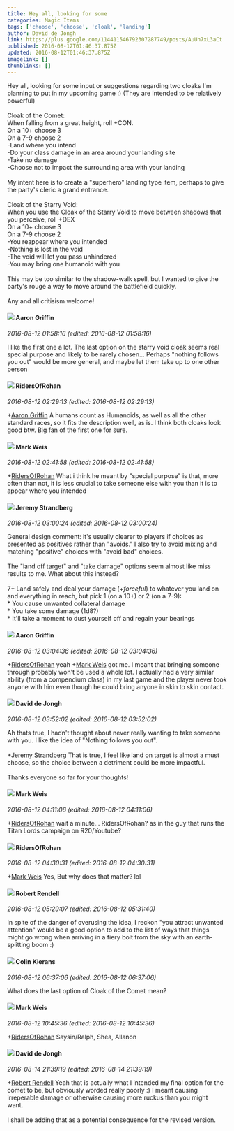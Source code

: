 ```yaml
---
title: Hey all, looking for some
categories: Magic Items
tags: ['choose', 'choose', 'cloak', 'landing']
author: David de Jongh
link: https://plus.google.com/114411546792307287749/posts/AuUh7xL3aCt
published: 2016-08-12T01:46:37.875Z
updated: 2016-08-12T01:46:37.875Z
imagelink: []
thumblinks: []
---
```


Hey all, looking for some input or suggestions regarding two cloaks I&#39;m planning to put in my upcoming game :) (They are intended to be relatively powerful)<br /><br />Cloak of the Comet:<br />When falling from a great height, roll +CON.<br />On a 10+ choose 3<br />On a 7-9 choose 2<br />-Land where you intend<br />-Do your class damage in an area around your landing site<br />-Take no damage<br />-Choose not to impact the surrounding area with your landing<br /><br />My intent here is to create a &quot;superhero&quot; landing type item, perhaps to give the party&#39;s cleric a grand entrance. <br /><br />Cloak of the Starry Void:<br />When you use the Cloak of the Starry Void to move between shadows that you perceive, roll +DEX<br />On a 10+ choose 3<br />On a 7-9 choose 2<br />-You reappear where you intended<br />-Nothing is lost in the void<br />-The void will let you pass unhindered<br />-You may bring one humanoid with you<br /><br />This may be too similar to the shadow-walk spell, but I wanted to give the party&#39;s rouge a way to move around the battlefield quickly.<br /><br />Any and all critisism welcome!
<div id='comment z12uuv15otn4i1atv22axjq5cp2txj5ij04'>
  <h4><img src='{{site.baseurl}}//images/avatars/103667855585775066713_photo.jpg'> Aaron Griffin</h4>
      <p><cite>2016-08-12 01:58:16 (edited: 2016-08-12 01:58:16)</cite></p>
        <p>I like the first one a lot. The last option on the starry void cloak seems real special purpose and likely to be rarely chosen... Perhaps &quot;nothing follows you out&quot; would be more general, and maybe let them take up to one other person</p>
</div>
        

<div id='comment z12uuv15otn4i1atv22axjq5cp2txj5ij04'>
  <h4><img src='{{site.baseurl}}//images/avatars/105027753407294580081_photo.jpg'> RidersOfRohan</h4>
      <p><cite>2016-08-12 02:29:13 (edited: 2016-08-12 02:29:13)</cite></p>
        <p><span class="proflinkWrapper"><span class="proflinkPrefix">+</span><a class="proflink" href="https://plus.google.com/103667855585775066713" oid="103667855585775066713">Aaron Griffin</a></span> A humans count as Humanoids, as well as all the other standard races, so it fits the description well, as is. I think both cloaks look good btw. Big fan of the first one for sure.</p>
</div>
        

<div id='comment z12uuv15otn4i1atv22axjq5cp2txj5ij04'>
  <h4><img src='{{site.baseurl}}//images/avatars/102532126904257134510_photo.jpg'> Mark Weis</h4>
      <p><cite>2016-08-12 02:41:58 (edited: 2016-08-12 02:41:58)</cite></p>
        <p><span class="proflinkWrapper"><span class="proflinkPrefix">+</span><a class="proflink" href="https://plus.google.com/105027753407294580081" oid="105027753407294580081">RidersOfRohan</a></span> What i think he meant by &quot;special purpose&quot; is that, more often than not, it is less crucial to take someone else with you than it is to appear where you intended</p>
</div>
        

<div id='comment z12uuv15otn4i1atv22axjq5cp2txj5ij04'>
  <h4><img src='{{site.baseurl}}//images/avatars/102595580176380683252_photo.jpg'> Jeremy Strandberg</h4>
      <p><cite>2016-08-12 03:00:24 (edited: 2016-08-12 03:00:24)</cite></p>
        <p>General design comment: it&#39;s usually clearer to players if choices as presented as positives rather than &quot;avoids.&quot;  I also try to avoid mixing and matching &quot;positive&quot; choices with &quot;avoid bad&quot; choices.<br /><br />The &quot;land off target&quot; and &quot;take damage&quot; options seem almost like miss results to me.  What about this instead?<br /><br />7+ Land safely and deal your damage (+<i>forceful</i>) to whatever you land on and everything in reach, but pick 1 (on a 10+) or 2 (on a 7-9):<br /> * You cause unwanted collateral damage<br />*  You take some damage (1d8?)<br />*  It&#39;ll take a moment to dust yourself off and regain your bearings</p>
</div>
        

<div id='comment z12uuv15otn4i1atv22axjq5cp2txj5ij04'>
  <h4><img src='{{site.baseurl}}//images/avatars/103667855585775066713_photo.jpg'> Aaron Griffin</h4>
      <p><cite>2016-08-12 03:04:36 (edited: 2016-08-12 03:04:36)</cite></p>
        <p><span class="proflinkWrapper"><span class="proflinkPrefix">+</span><a class="proflink" href="https://plus.google.com/105027753407294580081" oid="105027753407294580081">RidersOfRohan</a></span> yeah <span class="proflinkWrapper"><span class="proflinkPrefix">+</span><a class="proflink" href="https://plus.google.com/102532126904257134510" oid="102532126904257134510">Mark Weis</a></span>​ got me. I meant that bringing someone through probably won&#39;t be used a whole lot. I actually had a very similar ability (from a compendium class) in my last game and the player never took anyone with him even though he could bring anyone in skin to skin contact.</p>
</div>
        

<div id='comment z12uuv15otn4i1atv22axjq5cp2txj5ij04'>
  <h4><img src='{{site.baseurl}}//images/avatars/114411546792307287749_photo.jpg'> David de Jongh</h4>
      <p><cite>2016-08-12 03:52:02 (edited: 2016-08-12 03:52:02)</cite></p>
        <p>Ah thats true, I hadn&#39;t thought about never really wanting to take someone with you. I like the idea of &quot;Nothing follows you out&quot;.<br /><br /><span class="proflinkWrapper"><span class="proflinkPrefix">+</span><a class="proflink" href="https://plus.google.com/102595580176380683252" oid="102595580176380683252">Jeremy Strandberg</a></span> That is true, I feel like land on target is almost a must choose, so the choice between a detriment could be more impactful.<br /><br />Thanks everyone so far for your thoughts!</p>
</div>
        

<div id='comment z12uuv15otn4i1atv22axjq5cp2txj5ij04'>
  <h4><img src='{{site.baseurl}}//images/avatars/102532126904257134510_photo.jpg'> Mark Weis</h4>
      <p><cite>2016-08-12 04:11:06 (edited: 2016-08-12 04:11:06)</cite></p>
        <p><span class="proflinkWrapper"><span class="proflinkPrefix">+</span><a class="proflink" href="https://plus.google.com/105027753407294580081" oid="105027753407294580081">RidersOfRohan</a></span> wait a minute... RidersOfRohan? as in the guy that runs the Titan Lords campaign on R20/Youtube?</p>
</div>
        

<div id='comment z12uuv15otn4i1atv22axjq5cp2txj5ij04'>
  <h4><img src='{{site.baseurl}}//images/avatars/105027753407294580081_photo.jpg'> RidersOfRohan</h4>
      <p><cite>2016-08-12 04:30:31 (edited: 2016-08-12 04:30:31)</cite></p>
        <p><span class="proflinkWrapper"><span class="proflinkPrefix">+</span><a class="proflink" href="https://plus.google.com/102532126904257134510" oid="102532126904257134510">Mark Weis</a></span> Yes, But why does that matter? lol</p>
</div>
        

<div id='comment z12uuv15otn4i1atv22axjq5cp2txj5ij04'>
  <h4><img src='{{site.baseurl}}//images/avatars/109791996665503926061_photo.jpg'> Robert Rendell</h4>
      <p><cite>2016-08-12 05:29:07 (edited: 2016-08-12 05:31:40)</cite></p>
        <p>In spite of the danger of overusing the idea, I reckon &quot;you attract unwanted attention&quot; would be a good option to add to the list of ways that things might go wrong when arriving in a fiery bolt from the sky with an earth-splitting boom :)</p>
</div>
        

<div id='comment z12uuv15otn4i1atv22axjq5cp2txj5ij04'>
  <h4><img src='{{site.baseurl}}//images/avatars/102166660006024670653_photo.jpg'> Colin Kierans</h4>
      <p><cite>2016-08-12 06:37:06 (edited: 2016-08-12 06:37:06)</cite></p>
        <p>What does the last option of Cloak of the Comet mean?</p>
</div>
        

<div id='comment z12uuv15otn4i1atv22axjq5cp2txj5ij04'>
  <h4><img src='{{site.baseurl}}//images/avatars/102532126904257134510_photo.jpg'> Mark Weis</h4>
      <p><cite>2016-08-12 10:45:36 (edited: 2016-08-12 10:45:36)</cite></p>
        <p><span class="proflinkWrapper"><span class="proflinkPrefix">+</span><a class="proflink" href="https://plus.google.com/105027753407294580081" oid="105027753407294580081">RidersOfRohan</a></span> Saysin/Ralph, Shea, Allanon</p>
</div>
        

<div id='comment z12uuv15otn4i1atv22axjq5cp2txj5ij04'>
  <h4><img src='{{site.baseurl}}//images/avatars/114411546792307287749_photo.jpg'> David de Jongh</h4>
      <p><cite>2016-08-14 21:39:19 (edited: 2016-08-14 21:39:19)</cite></p>
        <p><span class="proflinkWrapper"><span class="proflinkPrefix">+</span><a class="proflink" href="https://plus.google.com/109791996665503926061" oid="109791996665503926061">Robert Rendell</a></span> Yeah that is actually what I intended my final option for the comet to be, but obviously worded really poorly :) I meant causing irreperable damage or otherwise causing more ruckus than you might want. <br /><br />I shall be adding that as a potential consequence for the revised version.</p>
</div>
        